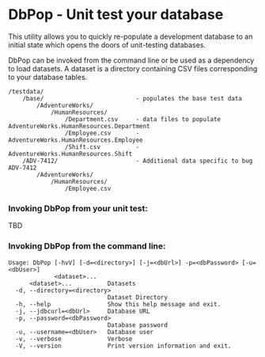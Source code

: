 # DbPop - Unit test your database

This utility allows you to quickly re-populate a development database to an initial state 
which opens the doors of unit-testing databases.

DbPop can be invoked from the command line or be used as a dependency to load datasets.
A dataset is a directory containing CSV files corresponding to your database tables.

```
/testdata/
    /base/                          - populates the base test data
        /AdventureWorks/
            /HumanResources/
                /Department.csv     - data files to populate AdventureWorks.HumanResources.Department
                /Employee.csv       -                        AdventureWorks.HumanResources.Employee
                /Shift.csv          -                        AdventureWorks.HumanResources.Shift
    /ADV-7412/                      - Additional data specific to bug ADV-7412 
        /AdventureWorks/
            /HumanResources/
                /Employee.csv
```


### Invoking DbPop from your unit test:
TBD

### Invoking DbPop from the command line:

```text
Usage: DbPop [-hvV] [-d=<directory>] [-j=<dbUrl>] -p=<dbPassword> [-u=<dbUser>]
             <dataset>...
      <dataset>...          Datasets
  -d, --directory=<directory>
                            Dataset Directory
  -h, --help                Show this help message and exit.
  -j, --jdbcurl=<dbUrl>     Database URL
  -p, --password=<dbPassword>
                            Database password
  -u, --username=<dbUser>   Database user
  -v, --verbose             Verbose
  -V, --version             Print version information and exit.
```